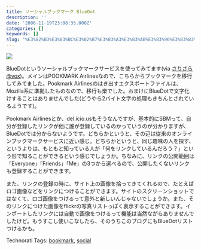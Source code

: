 ```yaml
---
title: ソーシャルブックマーク BlueDot
description: ''
date: '2006-11-19T23:08:35.000Z'
categories: []
keywords: []
slug: "%E3%82%BD%E3%83%BC%E3%82%B7%E3%83%A3%E3%83%AB%E3%83%96%E3%83%83%E3%82%AF%E3%83%9E%E3%83%BC%E3%82%AF+BlueDot"
---
```

![](0__U46oH__XpQ7jrVFYK.)

BlueDotというソーシャルブックマークサービスを使ってみてます(via [さりさら @vox](http://sarisara.vox.com/library/post/%E3%82%BD%E3%83%BC%E3%82%B7%E3%83%A3%E3%83%AB%E3%83%96%E3%83%83%E3%82%AF%E3%83%9E%E3%83%BC%E3%82%AF%E5%A7%8B%E3%82%81%E3%81%BE%E3%81%97%E3%81%9F.html))。メインはPOOKMARK Airlinesなので、こちらからブックマークを移行してみてました。Pookmark Airlinesのはき出すエクスポートファイルは、Mozilla系に準拠したものなので、移行も楽でした。おまけにBlueDotで文字化けすることはありませんでした(どうやら2バイト文字の処理もきちんとされているようです)。

Pookmark Airlinesとか、del.icio.usもそうなんですが、基本的にSBMって、自分が登録したリンクが他に誰が登録しているのかっていうのが分かりますが、BlueDotでは分からないようです。どちらかというと、その辺は従来のオンラインブックマークサービスに近い感じ。どちらかというと、同じ趣味の人を探す、というよりは、もともと知っている人が「何をリンクしているんだろう？」という形で知ることができるという感じでしょうか。ちなみに、リンクの公開範囲は「Everyone」「Friends」「Me」の3つから選べるので、公開したくないリンクも登録することができます。

また、リンクの登録の時に、サイト上の画像を拾ってきてくれるので、たとえばロゴ画像などをリンクにつけることができます。サイトのスクリーンショットではなくて、ロゴ画像をつけるって意外と新しいんじゃないでしょうか。また、そのリンクにつけた画像をflickrの写真リストっぽく表示することができます。インポートしたリンクには自動で画像をつけるって機能は当然ながらありませんでしたけど。もうすこし使いこなしたら、そのうちこのブログにもBlueDotリストつけるかも。

Technorati Tags: [bookmark](http://www.technorati.com/tag/bookmark), [social](http://www.technorati.com/tag/social)